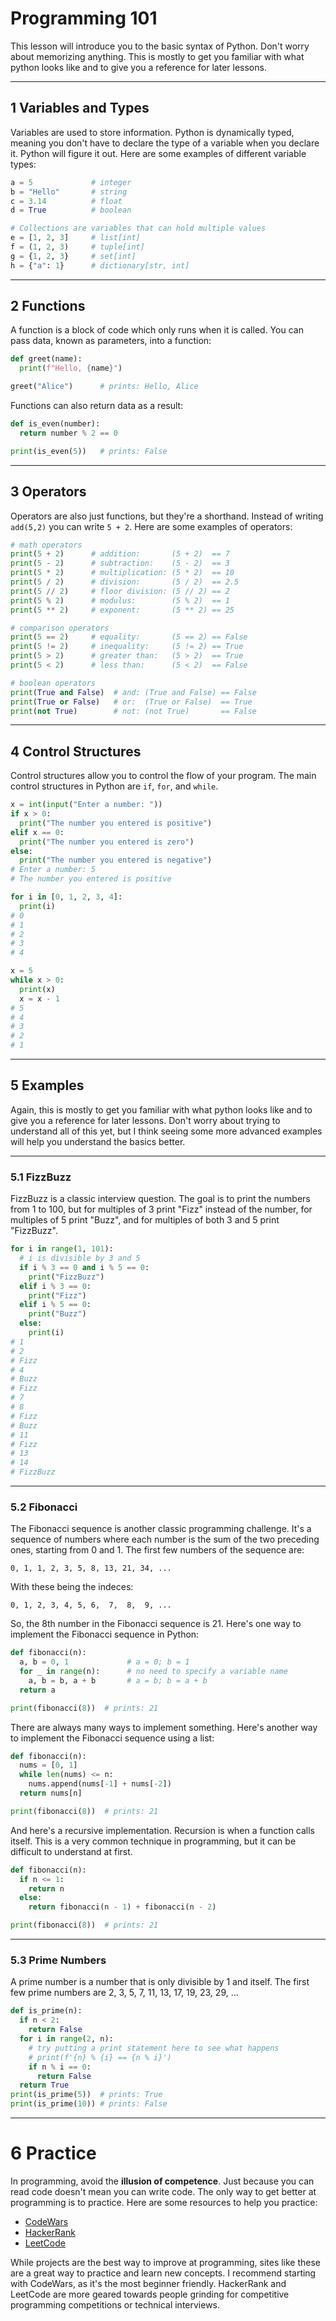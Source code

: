 # Programming 101
This lesson will introduce you to the basic syntax of Python. Don't worry about memorizing anything. This is mostly to get you familiar with what python looks like and to give you a reference for later lessons.  
___

## 1 Variables and Types
Variables are used to store information. Python is dynamically typed, meaning you don't have to declare the type of a variable when you declare it. Python will figure it out. Here are some examples of different variable types:
```python
a = 5             # integer
b = "Hello"       # string
c = 3.14          # float
d = True          # boolean

# Collections are variables that can hold multiple values
e = [1, 2, 3]     # list[int]
f = (1, 2, 3)     # tuple[int]
g = {1, 2, 3}     # set[int]
h = {"a": 1}      # dictionary[str, int]
```
___

## 2 Functions
A function is a block of code which only runs when it is called. You can pass data, known as parameters, into a function: 
```python
def greet(name):
  print(f"Hello, {name}")

greet("Alice")      # prints: Hello, Alice
```
Functions can also return data as a result:
```python
def is_even(number):
  return number % 2 == 0

print(is_even(5))   # prints: False
```
___

## 3 Operators
Operators are also just functions, but they're a shorthand. Instead of writing `add(5,2)` you can write `5 + 2`. Here are some examples of operators:
```python
# math operators
print(5 + 2)      # addition:       (5 + 2)  == 7
print(5 - 2)      # subtraction:    (5 - 2)  == 3
print(5 * 2)      # multiplication: (5 * 2)  == 10
print(5 / 2)      # division:       (5 / 2)  == 2.5
print(5 // 2)     # floor division: (5 // 2) == 2
print(5 % 2)      # modulus:        (5 % 2)  == 1
print(5 ** 2)     # exponent:       (5 ** 2) == 25

# comparison operators
print(5 == 2)     # equality:       (5 == 2) == False
print(5 != 2)     # inequality:     (5 != 2) == True
print(5 > 2)      # greater than:   (5 > 2)  == True
print(5 < 2)      # less than:      (5 < 2)  == False

# boolean operators
print(True and False)  # and: (True and False) == False
print(True or False)   # or:  (True or False)  == True
print(not True)        # not: (not True)       == False
```
___

## 4 Control Structures
Control structures allow you to control the flow of your program. The main control structures in Python are `if`, `for`, and `while`.
```python
x = int(input("Enter a number: "))
if x > 0:
  print("The number you entered is positive")
elif x == 0:
  print("The number you entered is zero")
else:
  print("The number you entered is negative")
# Enter a number: 5
# The number you entered is positive
```
```python
for i in [0, 1, 2, 3, 4]:
  print(i)
# 0
# 1
# 2
# 3
# 4
```
```python
x = 5
while x > 0:
  print(x)
  x = x - 1
# 5
# 4
# 3
# 2
# 1
```
___
## 5 Examples
Again, this is mostly to get you familiar with what python looks like and to give you a reference for later lessons. Don't worry about trying to understand all of this yet, but I think seeing some more advanced examples will help you understand the basics better. 
___
### 5.1 FizzBuzz
FizzBuzz is a classic interview question. The goal is to print the numbers from 1 to 100, but for multiples of 3 print "Fizz" instead of the number, for multiples of 5 print "Buzz", and for multiples of both 3 and 5 print "FizzBuzz".
```python
for i in range(1, 101):
  # i is divisible by 3 and 5
  if i % 3 == 0 and i % 5 == 0:
    print("FizzBuzz")
  elif i % 3 == 0:
    print("Fizz")
  elif i % 5 == 0:
    print("Buzz")
  else:
    print(i)
# 1
# 2
# Fizz
# 4
# Buzz
# Fizz
# 7
# 8
# Fizz
# Buzz
# 11
# Fizz
# 13
# 14
# FizzBuzz
```
___
### 5.2 Fibonacci
The Fibonacci sequence is another classic programming challenge. It's a sequence of numbers where each number is the sum of the two preceding ones, starting from 0 and 1. The first few numbers of the sequence are:  
```
0, 1, 1, 2, 3, 5, 8, 13, 21, 34, ...
```  
With these being the indeces:   
```
0, 1, 2, 3, 4, 5, 6,  7,  8,  9, ...
```  
So, the 8th number in the Fibonacci sequence is 21. Here's one way to implement the Fibonacci sequence in Python:
```python
def fibonacci(n):
  a, b = 0, 1             # a = 0; b = 1
  for _ in range(n):      # no need to specify a variable name
    a, b = b, a + b       # a = b; b = a + b
  return a

print(fibonacci(8))  # prints: 21
```
There are always many ways to implement something. Here's another way to implement the Fibonacci sequence using a list:
```python
def fibonacci(n):
  nums = [0, 1]
  while len(nums) <= n:
    nums.append(nums[-1] + nums[-2])
  return nums[n]

print(fibonacci(8))  # prints: 21
```
And here's a recursive implementation. Recursion is when a function calls itself. This is a very common technique in programming, but it can be difficult to understand at first.
```python
def fibonacci(n):
  if n <= 1:
    return n
  else:
    return fibonacci(n - 1) + fibonacci(n - 2)

print(fibonacci(8))  # prints: 21
```
___

### 5.3 Prime Numbers
A prime number is a number that is only divisible by 1 and itself. The first few prime numbers are 2, 3, 5, 7, 11, 13, 17, 19, 23, 29, ...
```python
def is_prime(n):
  if n < 2:
    return False
  for i in range(2, n):
    # try putting a print statement here to see what happens
    # print(f'{n} % {i} == {n % i}')
    if n % i == 0:
      return False
  return True
print(is_prime(5))  # prints: True
print(is_prime(10)) # prints: False
```
___

# 6 Practice
In programming, avoid the **illusion of competence**. Just because you can read code doesn't mean you can write code. The only way to get better at programming is to practice. Here are some resources to help you practice:
- [CodeWars](https://www.codewars.com/)
- [HackerRank](https://www.hackerrank.com/)
- [LeetCode](https://leetcode.com/)

While projects are the best way to improve at programming, sites like these are a great way to practice and learn new concepts. I recommend starting with CodeWars, as it's the most beginner friendly. HackerRank and LeetCode are more geared towards people grinding for competitive programming competitions or technical interviews.